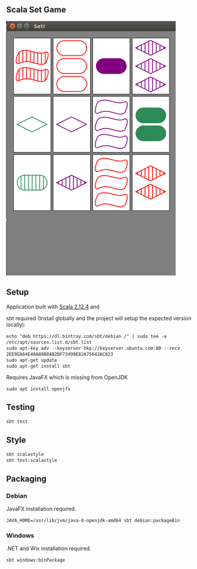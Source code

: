 ## Scala Set Game

![](docs/app.png)

## Setup

Application built with [Scala 2.12.4](https://www.scala-lang.org/download/2.12.4.html) and

sbt required (Install globally and the project will setup the expected version locally):
```
echo "deb https://dl.bintray.com/sbt/debian /" | sudo tee -a /etc/apt/sources.list.d/sbt.list
sudo apt-key adv --keyserver hkp://keyserver.ubuntu.com:80 --recv 2EE0EA64E40A89B84B2DF73499E82A75642AC823
sudo apt-get update
sudo apt-get install sbt
```

Requires JavaFX which is missing from OpenJDK
```
sudo apt install openjfx
```

## Testing

```
sbt test
```

## Style

```
sbt scalastyle
sbt test:scalastyle
```

## Packaging

### Debian

JavaFX installation required.

```
JAVA_HOME=/usr/lib/jvm/java-8-openjdk-amd64 sbt debian:packageBin
```

### Windows

.NET and Wix installation required.

```
sbt windows:binPackage
```
